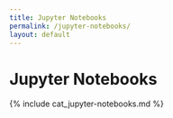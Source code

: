 ```yaml
---
title: Jupyter Notebooks
permalink: /jupyter-notebooks/
layout: default
---
```


# Jupyter Notebooks

{% include cat_jupyter-notebooks.md %}
